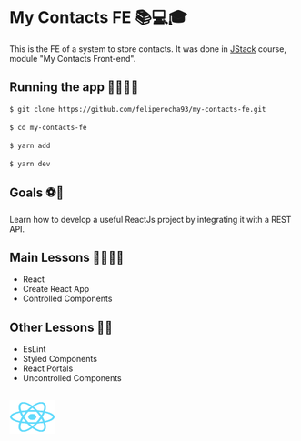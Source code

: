 # My Contacts FE 📚💻🎓
This is the FE of a system to store contacts. It was done in [JStack](https://jstack.com.br/]) course, module "My Contacts Front-end".

## Running the app 🏃🏼‍♂🔥
```
$ git clone https://github.com/feliperocha93/my-contacts-fe.git

$ cd my-contacts-fe

$ yarn add

$ yarn dev
```

## Goals ⚽🥅
Learn how to develop a useful ReactJs project by integrating it with a REST API.

## Main Lessons 📑👩🏿‍🎓
- React
- Create React App
- Controlled Components

## Other Lessons 🔖😲
- EsLint
- Styled Components
- React Portals
- Uncontrolled Components
##

<img align="center" alt="React" title="React" height="60" width="80" src="https://raw.githubusercontent.com/devicons/devicon/master/icons/react/react-original.svg">
